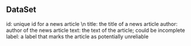 ## DataSet 

id: unique id for a news article \n
title: the title of a news article
author: author of the news article
text: the text of the article; could be incomplete
label: a label that marks the article as potentially unreliable
